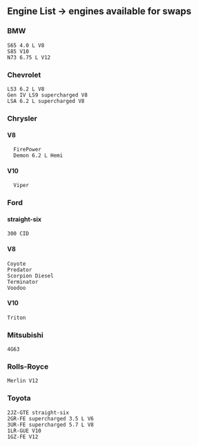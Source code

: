 ## Engine List -> engines available for swaps
  ### BMW
    S65 4.0 L V8
    S85 V10
    N73 6.75 L V12
  ### Chevrolet
    LS3 6.2 L V8
    Gen IV LS9 supercharged V8
    LSA 6.2 L supercharged V8
  ### Chrysler
   #### V8
      FirePower
      Demon 6.2 L Hemi
   #### V10
      Viper
  ### Ford
   #### straight-six
    300 CID
   #### V8
    Coyote
    Predator
    Scorpion Diesel
    Terminator
    Voodoo
   #### V10
    Triton
  ### Mitsubishi
    4G63
  ### Rolls-Royce
    Merlin V12
  ### Toyota
    2JZ-GTE straight-six
    2GR-FE supercharged 3.5 L V6
    3UR-FE supercharged 5.7 L V8
    1LR-GUE V10
    1GZ-FE V12
